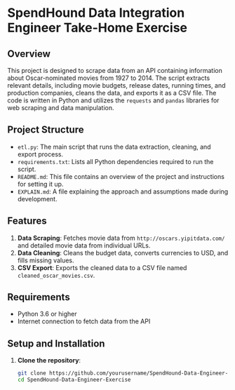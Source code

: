 # SpendHound Data Integration Engineer Take-Home Exercise

## Overview

This project is designed to scrape data from an API containing information about Oscar-nominated movies from 1927 to 2014. The script extracts relevant details, including movie budgets, release dates, running times, and production companies, cleans the data, and exports it as a CSV file. The code is written in Python and utilizes the `requests` and `pandas` libraries for web scraping and data manipulation.

## Project Structure

- `etl.py`: The main script that runs the data extraction, cleaning, and export process.
- `requirements.txt`: Lists all Python dependencies required to run the script.
- `README.md`: This file contains an overview of the project and instructions for setting it up.
- `EXPLAIN.md`: A file explaining the approach and assumptions made during development.

## Features

1. **Data Scraping**: Fetches movie data from `http://oscars.yipitdata.com/` and detailed movie data from individual URLs.
2. **Data Cleaning**: Cleans the budget data, converts currencies to USD, and fills missing values.
3. **CSV Export**: Exports the cleaned data to a CSV file named `cleaned_oscar_movies.csv`.

## Requirements

- Python 3.6 or higher
- Internet connection to fetch data from the API

## Setup and Installation

1. **Clone the repository**:
   ```bash
   git clone https://github.com/yourusername/SpendHound-Data-Engineer-Exercise.git
   cd SpendHound-Data-Engineer-Exercise
